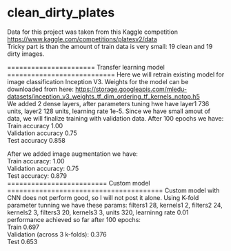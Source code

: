 # clean_dirty_plates

Data for this project was taken from this Kaggle competition https://www.kaggle.com/competitions/platesv2/data  
Tricky part is than the amount of train data is very small: 19 clean and 19 dirty images.   

====================== Transfer learning model ===========================
Here we will retrain existing model for image classification Inception V3. Weights for the model can be downloaded from here:
https://storage.googleapis.com/mledu-datasets/inception_v3_weights_tf_dim_ordering_tf_kernels_notop.h5  
We added 2 dense layers, after parameters tuning hwe have layer1 736 units, layer2 128 units, learning rate 1e-5.
Since we have small amout of data, we will finalize training with validation data. After 100 epochs we have:    
Train accuracy  1.00  
Validation accuracy 0.75   
Test accuracy 0.858  
  
After we added image augmentation we have:  
Train accuracy:  1.00  
Validation accuracy: 0.75  
Test accuracy: 0.879  
========================= Custom model =======================================
Custom model with CNN does not perform good, so I will not post it alone. Using K-fold parameter tunning we have these params:
filters1 28, kernels1 2, filters2 24, kernels2 3, filters3 20, kernels3 3, units 320, learninng rate 0.01   
performance achieved so far after 100 epochs:  
Train 0.697  
Validation (across 3 k-folds): 0.376  
Test 0.653    
